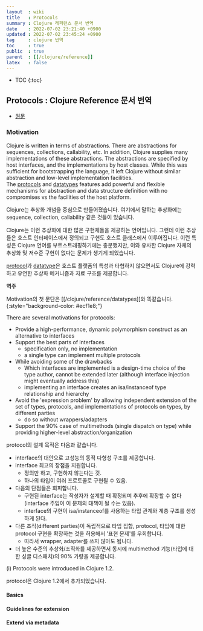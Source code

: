 ```yaml
---
layout  : wiki
title   : Protocols
summary : Clojure 레퍼런스 문서 번역
date    : 2022-07-02 23:21:40 +0900
updated : 2022-07-02 23:45:24 +0900
tag     : clojure 번역
toc     : true
public  : true
parent  : [[/clojure/reference]]
latex   : false
---
```

* TOC
{:toc}

## Protocols : Clojure Reference 문서 번역

- [원문]( https://clojure.org/reference/protocols )

### Motivation

>
Clojure is written in terms of abstractions.
There are abstractions for sequences, collections, callability, etc.
In addition, Clojure supplies many implementations of these abstractions.
The abstractions are specified by host interfaces, and the implementations by host classes.
While this was sufficient for bootstrapping the language, it left Clojure without similar abstraction and low-level implementation facilities.
The [protocols][protocols] and [datatypes][datatypes] features add powerful and flexible mechanisms for abstraction and data structure definition with no compromises vs the facilities of the host platform.

Clojure는 추상화 개념을 중심으로 만들어졌습니다.
여기에서 말하는 추상화에는 sequence, collection, callability 같은 것들이 있습니다.

Clojure는 이런 추상화에 대한 많은 구현체들을 제공하는 언어입니다.
그런데 이런 추상들은 호스트 인터페이스에서 정의되고 구현도 호스트 클래스에서 이루어집니다.
이런 특성은 Clojure 언어를 부트스트래핑하기에는 충분했지만, 이와 유사한 Clojure 자체의 추상화 및 저수준 구현이 없다는 문제가 생기게 되었습니다.

[protocol][protocols]과 [datatype][datatypes]은 호스트 플랫폼의 특성과 타협하지 않으면서도 Clojure에 강력하고 유연한 추상화 메커니즘과 자료 구조를 제공합니다.

>
**역주**
>
Motivation의 첫 문단은 [[/clojure/reference/datatypes]]와 똑같습니다.
{:style="background-color: #ecf1e8;"}

>
There are several motivations for protocols:
>
- Provide a high-performance, dynamic polymorphism construct as an alternative to interfaces
- Support the best parts of interfaces
    - specification only, no implementation
    - a single type can implement multiple protocols
- While avoiding some of the drawbacks
    - Which interfaces are implemented is a design-time choice of the type author, cannot be extended later (although interface injection might eventually address this)
    - implementing an interface creates an isa/instanceof type relationship and hierarchy
- Avoid the 'expression problem' by allowing independent extension of the set of types, protocols, and implementations of protocols on types, by different parties
    - do so without wrappers/adapters
- Support the 90% case of multimethods (single dispatch on type) while providing higher-level abstraction/organization

protocol의 설계 목적은 다음과 같습니다.

- interface의 대안으로 고성능의 동적 다형성 구조를 제공합니다.
- interface 최고의 장점을 지원합니다.
    - 정의만 하고, 구현하지 않는다는 것.
    - 하나의 타입이 여러 프로토콜로 구현될 수 있음.
- 다음의 단점들은 회피합니다.
    - 구현된 interface는 작성자가 설계할 때 확정되며 추후에 확장할 수 없다(interface 주입이 이 문제의 대책이 될 수는 있음).
    - interface의 구현이 isa/instanceof를 사용하는 타입 관계와 계층 구조를 생성하게 된다.
- 다른 조직(different parties)이 독립적으로 타입 집합, protocol, 타입에 대한 protocol 구현을 확장하는 것을 허용해서 '표현 문제'를 우회합니다.
    - 따라서 wrapper, adapter를 쓰지 않아도 됩니다.
- 더 높은 수준의 추상화/조직화를 제공하면서 동시에 multimethod 기능(타입에 대한 싱글 디스패치)의 90% 가량을 제공합니다.

>
(i) Protocols were introduced in Clojure 1.2.

protocol은 Clojure 1.2에서 추가되었습니다.


#### Basics
#### Guidelines for extension
#### Extend via metadata

[datatypes]: https://clojure.org/reference/datatypes
[protocols]: https://clojure.org/reference/protocols
